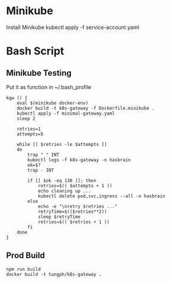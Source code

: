 # Minikube
Install Minikube
kubectl apply -f service-account.yaml

# Bash Script

## Minikube Testing
Put it as function in ~/.bash_profile
```
kgw () {
    eval $(minikube docker-env)
    docker build -t k8s-gateway -f Dockerfile.minikube .
    kubectl apply -f minimal-gateway.yaml
    sleep 2

    retries=1
    attempts=5

    while [[ $retries -le $attempts ]]
    do
        trap " " INT
        kubectl logs -f k8s-gateway -n hasbrain
        ok=$?
        trap - INT

        if [[ $ok -eq 130 ]]; then
            retries=$(( $attempts + 1 ))
            echo cleaning up ...
            kubectl delete pod,svc,ingress --all -n hasbrain
        else
            echo -e "\nretry $retries ..."
            retryTime=$(($retries**2))
            sleep $retryTime
            retries=$(( $retries + 1 ))
        fi
    done
}
```

## Prod Build
```
npm run build
docker build -t tungph/k8s-gateway .
```